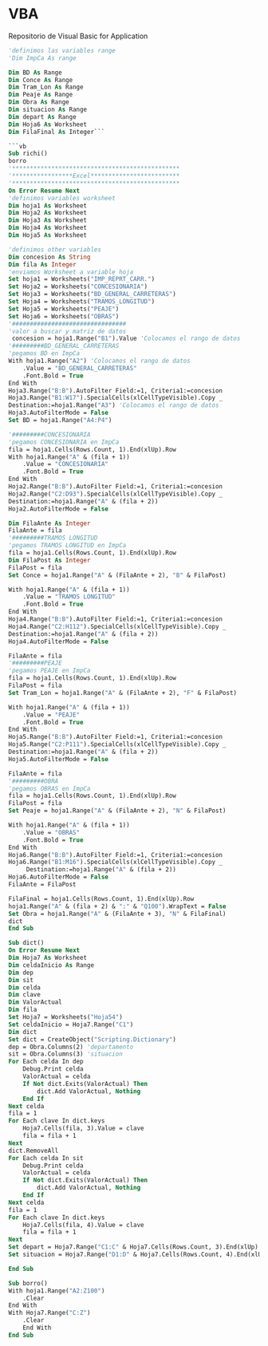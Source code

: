 # VBA
Repositorio de Visual Basic for Application
```vb
'definimos las variables range
'Dim ImpCa As range

Dim BD As Range
Dim Conce As Range
Dim Tram_Lon As Range
Dim Peaje As Range
Dim Obra As Range
Dim situacion As Range
Dim depart As Range
Dim Hoja6 As Worksheet
Dim FilaFinal As Integer```

```vb
Sub richi()
borro
'***********************************************
'*****************Excel*************************
'***********************************************
On Error Resume Next
'definimos variables worksheet
Dim hoja1 As Worksheet
Dim Hoja2 As Worksheet
Dim Hoja3 As Worksheet
Dim Hoja4 As Worksheet
Dim Hoja5 As Worksheet

'definimos other variables
Dim concesion As String
Dim fila As Integer
'enviamos Worksheet a variable hoja
Set hoja1 = Worksheets("IMP_REPRT_CARR.")
Set Hoja2 = Worksheets("CONCESIONARIA")
Set Hoja3 = Worksheets("BD_GENERAL_CARRETERAS")
Set Hoja4 = Worksheets("TRAMOS_LONGITUD")
Set Hoja5 = Worksheets("PEAJE")
Set Hoja6 = Worksheets("OBRAS")
'################################
'valor a buscar y matriz de datos
 concesion = hoja1.Range("B1").Value 'Colocamos el rango de datos
'#########BD_GENERAL_CARRETERAS
'pegamos BD en ImpCa
With hoja1.Range("A2") 'Colocamos el rango de datos
    .Value = "BD_GENERAL_CARRETERAS"
    .Font.Bold = True
End With
Hoja3.Range("B:B").AutoFilter Field:=1, Criteria1:=concesion
Hoja3.Range("B1:W17").SpecialCells(xlCellTypeVisible).Copy _
Destination:=hoja1.Range("A3") 'Colocamos el rango de datos
Hoja3.AutoFilterMode = False
Set BD = hoja1.Range("A4:P4")

'#########CONCESIONARIA
'pegamos CONCESIONARIA en ImpCa
fila = hoja1.Cells(Rows.Count, 1).End(xlUp).Row
With hoja1.Range("A" & (fila + 1))
    .Value = "CONCESIONARIA"
    .Font.Bold = True
End With
Hoja2.Range("B:B").AutoFilter Field:=1, Criteria1:=concesion
Hoja2.Range("C2:D93").SpecialCells(xlCellTypeVisible).Copy _
Destination:=hoja1.Range("A" & (fila + 2))
Hoja2.AutoFilterMode = False

Dim FilaAnte As Integer
FilaAnte = fila
'#########TRAMOS LONGITUD
'pegamos TRAMOS LONGITUD en ImpCa
fila = hoja1.Cells(Rows.Count, 1).End(xlUp).Row
Dim FilaPost As Integer
FilaPost = fila
Set Conce = hoja1.Range("A" & (FilaAnte + 2), "B" & FilaPost)

With hoja1.Range("A" & (fila + 1))
    .Value = "TRAMOS LONGITUD"
    .Font.Bold = True
End With
Hoja4.Range("B:B").AutoFilter Field:=1, Criteria1:=concesion
Hoja4.Range("C2:H112").SpecialCells(xlCellTypeVisible).Copy _
Destination:=hoja1.Range("A" & (fila + 2))
Hoja4.AutoFilterMode = False

FilaAnte = fila
'#########PEAJE
'pegamos PEAJE en ImpCa
fila = hoja1.Cells(Rows.Count, 1).End(xlUp).Row
FilaPost = fila
Set Tram_Lon = hoja1.Range("A" & (FilaAnte + 2), "F" & FilaPost)

With hoja1.Range("A" & (fila + 1))
    .Value = "PEAJE"
    .Font.Bold = True
End With
Hoja5.Range("B:B").AutoFilter Field:=1, Criteria1:=concesion
Hoja5.Range("C2:P111").SpecialCells(xlCellTypeVisible).Copy _
Destination:=hoja1.Range("A" & (fila + 2))
Hoja5.AutoFilterMode = False

FilaAnte = fila
'#########OBRA
'pegamos OBRAS en ImpCa
fila = hoja1.Cells(Rows.Count, 1).End(xlUp).Row
FilaPost = fila
Set Peaje = hoja1.Range("A" & (FilaAnte + 2), "N" & FilaPost)

With hoja1.Range("A" & (fila + 1))
    .Value = "OBRAS"
    .Font.Bold = True
End With
Hoja6.Range("B:B").AutoFilter Field:=1, Criteria1:=concesion
Hoja6.Range("B1:M16").SpecialCells(xlCellTypeVisible).Copy _
     Destination:=hoja1.Range("A" & (fila + 2))
Hoja6.AutoFilterMode = False
FilaAnte = FilaPost

FilaFinal = hoja1.Cells(Rows.Count, 1).End(xlUp).Row
hoja1.Range("A" & (fila + 2) & ":" & "Q100").WrapText = False
Set Obra = hoja1.Range("A" & (FilaAnte + 3), "N" & FilaFinal)
dict
End Sub
```

```vb
Sub dict()
On Error Resume Next
Dim Hoja7 As Worksheet
Dim celdaInicio As Range
Dim dep
Dim sit
Dim celda
Dim clave
Dim ValorActual
Dim fila
Set Hoja7 = Worksheets("Hoja54")
Set celdaInicio = Hoja7.Range("C1")
Dim dict
Set dict = CreateObject("Scripting.Dictionary")
dep = Obra.Columns(2) 'departamento
sit = Obra.Columns(3) 'situacion
For Each celda In dep
    Debug.Print celda
    ValorActual = celda
    If Not dict.Exits(ValorActual) Then
        dict.Add ValorActual, Nothing
    End If
Next celda
fila = 1
For Each clave In dict.keys
    Hoja7.Cells(fila, 3).Value = clave
    fila = fila + 1
Next
dict.RemoveAll
For Each celda In sit
    Debug.Print celda
    ValorActual = celda
    If Not dict.Exits(ValorActual) Then
        dict.Add ValorActual, Nothing
    End If
Next celda
fila = 1
For Each clave In dict.keys
    Hoja7.Cells(fila, 4).Value = clave
    fila = fila + 1
Next
Set depart = Hoja7.Range("C1:C" & Hoja7.Cells(Rows.Count, 3).End(xlUp).Row)
Set situacion = Hoja7.Range("D1:D" & Hoja7.Cells(Rows.Count, 4).End(xlUp).Row)

End Sub
```

```vb
Sub borro()
With hoja1.Range("A2:Z100")
    .Clear
End With
With Hoja7.Range("C:Z")
    .Clear
    End With
End Sub
```


